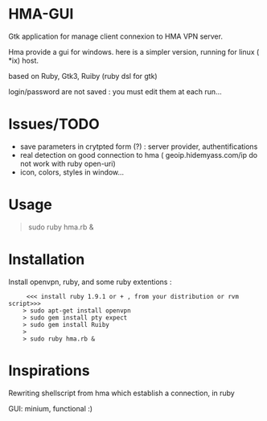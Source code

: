 HMA-GUI
=======


Gtk application for manage client connexion to HMA VPN server.

Hma provide a gui for windows. here is a simpler version, running
for linux ( *ix) host.

based on Ruby, Gtk3, Ruiby (ruby dsl for gtk)

login/password are not saved : you must edit them at each run...

Issues/TODO
===========

* save parameters in crytpted form (?) : server provider, authentifications
* real detection on good  connection to hma ( geoip.hidemyass.com/ip do not work 
  with ruby open-uri)
* icon, colors, styles in window...


Usage
=====
> sudo ruby hma.rb &

Installation
============
Install openvpn, ruby, and some ruby extentions :

```
     <<< install ruby 1.9.1 or + , from your distribution or rvm script>>>
    > sudo apt-get install openvpn
    > sudo gem install pty expect
    > sudo gem install Ruiby
    >
    > sudo ruby hma.rb &
```

Inspirations
============

Rewriting shellscript from hma which establish a connection, in ruby

GUI: minium, functional :)




 
